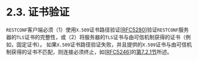 # 2.3. 证书验证

`RESTCONF`客户端必须（1）使用`X.509`证书路径验证[[RFC5280](https://tools.ietf.org/html/rfc5280)]验证`RESTCONF`服务器的`TLS`证书的完整性，或（2）将服务器的`TLS`证书与由可信机制获得的证书（例如，固定证书）。 如果`X.509`证书路径验证失败，并且提供的`X.509`证书与由可信机制获得的证书不匹配，则连接必须终止，如[[RFC5246](https://tools.ietf.org/html/rfc5246)]的[第7.2.1节](https://tools.ietf.org/html/rfc5246#section-7.2.1)所述。
